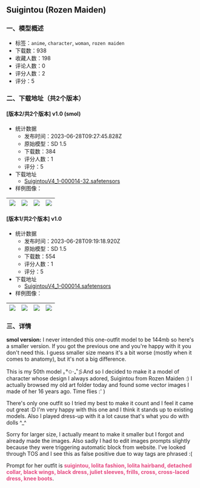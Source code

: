 ## Suigintou (Rozen Maiden)
### 一、模型概述

- 标签：`anime`, `character`, `woman`, `rozen maiden`
- 下载数：938
- 收藏人数：198
- 评论人数：0
- 评分人数：2
- 评分：5

### 二、下载地址（共2个版本）

#### [版本2/共2个版本] v1.0 (smol)

- 统计数据
  - 发布时间：2023-06-28T09:27:45.828Z
  - 原始模型：SD 1.5
  - 下载数：384
  - 评分人数：1
  - 评分：5
- 下载地址
  - [SuigintouV4_1-000014-32.safetensors](https://civitai.com/api/download/models/105760)
- 样例图像：

| <img src="https://image.civitai.com/xG1nkqKTMzGDvpLrqFT7WA/92c18a8d-f914-443a-bc5e-f74368bbba83/width=450/1319388.jpeg" /> | <img src="https://image.civitai.com/xG1nkqKTMzGDvpLrqFT7WA/6ee150b1-d3c9-4b1f-8e21-9da0ef722b92/width=450/1319389.jpeg" /> | <img src="https://image.civitai.com/xG1nkqKTMzGDvpLrqFT7WA/8178a4c4-f61c-4f8e-a388-b7869eafa328/width=450/1319386.jpeg" /> | <img src="https://image.civitai.com/xG1nkqKTMzGDvpLrqFT7WA/0bb0fd26-e9e0-4859-a0f1-6567f2b9381b/width=450/1319390.jpeg" /> |
| ---- | ---- | ---- | ---- |

#### [版本1/共2个版本] v1.0

- 统计数据
  - 发布时间：2023-06-28T09:19:18.920Z
  - 原始模型：SD 1.5
  - 下载数：554
  - 评分人数：1
  - 评分：5
- 下载地址
  - [SuigintouV4_1-000014.safetensors](https://civitai.com/api/download/models/103242)
- 样例图像：

| <img src="https://image.civitai.com/xG1nkqKTMzGDvpLrqFT7WA/10f66b41-0bb5-42f9-964b-d4236f05061f/width=450/1276036.jpeg" /> | <img src="https://image.civitai.com/xG1nkqKTMzGDvpLrqFT7WA/f1743c5f-79be-4781-b7c8-b677168f7f8f/width=450/1276033.jpeg" /> | <img src="https://image.civitai.com/xG1nkqKTMzGDvpLrqFT7WA/f93aa3cc-f761-4047-a88a-f419fa9087ea/width=450/1276034.jpeg" /> | <img src="https://image.civitai.com/xG1nkqKTMzGDvpLrqFT7WA/a8d99d17-cae2-4f34-a85e-f63d3d82999e/width=450/1276035.jpeg" /> |
| ---- | ---- | ---- | ---- |


### 三、详情
<p><strong>smol version:</strong> I never intended this one-outfit model to be 144mb so here's a smaller version. If you got the previous one and you're happy with it you don't need this. I guess smaller size means it's a bit worse (mostly when it comes to anatomy), but it's not a big difference.</p><p>This is my 50th model ｡°✩‧₊˚彡And so I decided to make it a model of character whose design I always adored, Suigintou from Rozen Maiden :) I actually browsed my old art folder today and found some vector images I made of her 16 years ago. Time flies :' )</p><p>There's only one outfit so I tried my best to make it count and I feel it came out great :D I'm very happy with this one and I think it stands up to existing models. Also I played dress-up with it a lot cause that's what you do with dolls ^_^</p><p>Sorry for larger size, I actually meant to make it smaller but I forgot and already made the images. Also sadly I had to edit images prompts slightly because they were triggering automatic block from website. I've looked through TOS and I see this as false positive due to way tags are phrased :(</p><p>Prompt for her outfit is <strong><span style="color:rgb(230, 73, 128)">suigintou, lolita fashion, lolita hairband, detached collar, black wings, black dress, juliet sleeves, frills, cross, cross-laced dress, knee boots</span></strong>.</p>